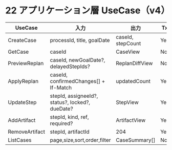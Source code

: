 # 22 アプリケーション層 UseCase（v4）

| UseCase | 入力 | 出力 | Tx |
|---|---|---|---|
| CreateCase | processId, title, goalDate | caseId, stepCount | Yes |
| GetCase | caseId | CaseView | No |
| PreviewReplan | caseId, newGoalDate?, delayedStepIds? | ReplanDiffView | No |
| ApplyReplan | caseId, confirmedChanges[] + If-Match | updatedCount | Yes |
| UpdateStep | stepId, assigneeId?, status?, locked?, dueDate? | StepView | Yes |
| AddArtifact | stepId, kind, ref, required? | ArtifactView | Yes |
| RemoveArtifact | stepId, artifactId | 204 | Yes |
| ListCases | page,size,sort,order,filter | CaseSummary[] | No |